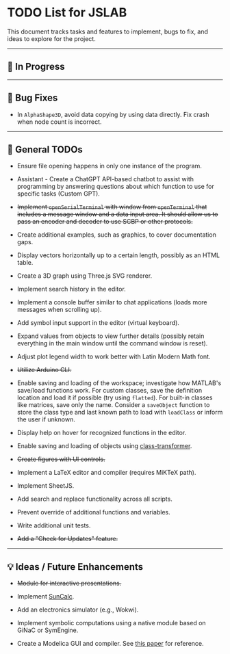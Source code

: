 # TODO List for JSLAB

This document tracks tasks and features to implement, bugs to fix, and ideas to explore for the project.

---

## 🔄 In Progress

---

## 🐛 Bug Fixes

- In `AlphaShape3D`, avoid data copying by using data directly. Fix crash when node count is incorrect.

---

## 📝 General TODOs

- Ensure file opening happens in only one instance of the program.

- Assistant - Create a ChatGPT API-based chatbot to assist with programming by answering questions about which function to use for specific tasks (Custom GPT).

- ~~Implement `openSerialTerminal` with window from `openTerminal` that includes a message window and a data input area. It should allow us to pass an encoder and decoder to use SCBP or other protocols.~~

- Create additional examples, such as graphics, to cover documentation gaps.

- Display vectors horizontally up to a certain length, possibly as an HTML table.

- Create a 3D graph using Three.js SVG renderer.

- Implement search history in the editor.

- Implement a console buffer similar to chat applications (loads more messages when scrolling up).

- Add symbol input support in the editor (virtual keyboard).

- Expand values from objects to view further details (possibly retain everything in the main window until the command window is reset).

- Adjust plot legend width to work better with Latin Modern Math font.

- ~~Utilize Arduino CLI.~~

- Enable saving and loading of the workspace; investigate how MATLAB's save/load functions work. For custom classes, save the definition location and load it if possible (try using `flatted`). For built-in classes like matrices, save only the name. Consider a `saveObject` function to store the class type and last known path to load with `loadClass` or inform the user if unknown.

- Display help on hover for recognized functions in the editor.

- Enable saving and loading of objects using [class-transformer](https://github.com/typestack/class-transformer).

- ~~Create figures with UI controls.~~

- Implement a LaTeX editor and compiler (requires MiKTeX path).

- Implement SheetJS.

- Add search and replace functionality across all scripts.

- Prevent override of additional functions and variables.

- Write additional unit tests.

- ~~Add a "Check for Updates" feature.~~

---

## 💡 Ideas / Future Enhancements

- ~~Module for interactive presentations.~~

- Implement [SunCalc](https://github.com/mourner/suncalc).

- Add an electronics simulator (e.g., Wokwi).

- Implement symbolic computations using a native module based on GiNaC or SymEngine.

- Create a Modelica GUI and compiler. See [this paper](https://ep.liu.se/ecp/096/115/ecp14096115.pdf) for reference.